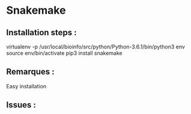 # Snakemake

## Installation steps :
virtualenv -p /usr/local/bioinfo/src/python/Python-3.6.1/bin/python3 env
source env/bin/activate
pip3 install snakemake

## Remarques :
Easy installation

## Issues :


